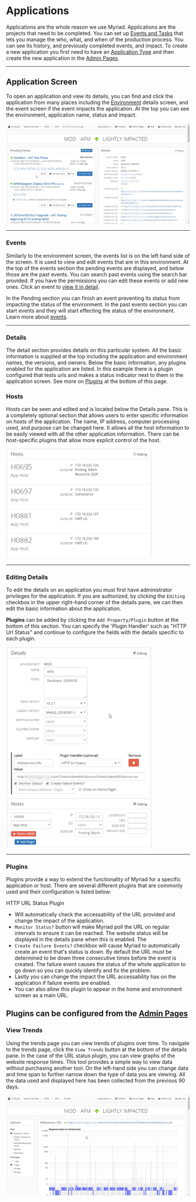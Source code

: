 # Applications
Applications are the whole reason we use Myriad. Applications are the projects that need to be completed. You can set up [Events and Tasks](Events.md) that lets you manage the who, what, and when of the production process. You can see its history, and previously completed events, and impact. To create a new application you first need to have an [Application Type](Application-Types.md) and then create the new application in the [Admin Pages](Admin-Pages.md#applications).

---
## Application Screen
To open an application and view its details, you can find and click the application from many places including the [Environment](Environments.md) details screen, and the event screen if the event impacts the application. At the top you can see the environment, application name, status and impact.

<img src="Media/Applications.png">

---
### Events
Similarly to the environment screen, the events list is on the left hand side of the screen. It is used to view and edit events that are in this environment. At the top of the events section the pending events are displayed, and below those are the past events. You can search past events using the search bar provided. If you have the permissions you can edit these events or add new ones. Click an event to [view it in detail](Events.md).

In the Pending section you can finish an event preventing its status from impacting the status of the environment. In the past events section you can start events and they will start effecting the status of the environment. Learn more about [events](Events.md).

---
### Details
The detail section provides details on this particular system. All the basic information is supplied at the top including the application and environment names, the versions, and owners. Below the basic information, any plugins enabled for the application are listed. In this example there is a plugin configured that tests urls and makes a status indicator next to them in the application screen. See more on [Plugins](#Plugins) at the bottom of this page.

### Hosts
Hosts can be seen and edited and is located below the Details pane. This is a completely optional section that allows users to enter specific information on hosts of the application. The name, IP address, computer processing used, and purpose can be changed here. It allows all the host information to be easily viewed with all the other application information. There can be host-specific plugins that allow more explicit control of the host.

<img src="Media/Applications-View-Hosts.png" width="400">

---
### Editing Details
To edit the details on an application you must first have administrator privileges for the application. If you are authorized, by clicking the `Editing` checkbox in the upper right-hand corner of the details pane, we can then edit the basic information about the application. 

**Plugins** can be added by clicking the  `Add Property/Plugin` button at the bottom of this section. You can specify the 'Plugin Handler' such as "HTTP Url Status" and continue to configure the fields with the details specific to each plugin. 

<img src="Media/Applications-Edit-Details.png" width="400">
<img src="Media/Applications-Edit-Hosts.png" width="400">

---
### Plugins 
Plugins provide a way to extend the functionality of Myriad for a specific application or host. There are several different plugins that are commonly used and their configuration is listed below:

HTTP URL Status Plugin 
* Will automatically check the accessability of the URL provided and change the impact of the application. 
*  `Monitor Status?` button will make Myriad poll the URL on regular intervals to ensure it can be reached. The website status will be displayed in the details pane when this is enabled. The
*   `Create Failure Events?` checkbox will cause Myriad to automatically create an event that's status is down. By default the URL must be determined to be down three consecutive times before the event is created. The failure event causes the status of the whole application to go down so you can quickly identify and fix the problem. 
*   Lastly you can change the impact the URL accessability has on the application if failure events are enabled. 
*   You can also allow this plugin to appear in the home and environment screen as a main URL. 

Plugins can be configured from the [Admin Pages](Admin-Pages.md)
---
### View Trends
Using the trends page you can view trends of plugins over time. To navigate to the trends page, click the `View Trends` button at the bottom of the details pane. In the case of the URL status plugin, you can view graphs of the website response times. This tool provides a simple way to view data without purchasing another tool. On the left-hand side you can change data and time span to further narrow down the type of data you are viewing. All the data used and displayed here has been collected from the previous 90 days.

<img src="Media/Applications-Trends.png">
